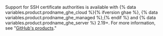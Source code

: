 Support for SSH certificate authorities is available with {% data variables.product.prodname_ghe_cloud %}{% ifversion ghae %}, {% data variables.product.prodname_ghe_managed %},{% endif %} and {% data variables.product.prodname_ghe_server %} 2.19+. For more information, see "[GitHub's products](/articles/githubs-products)."
